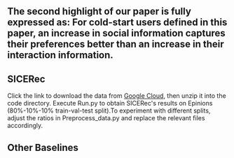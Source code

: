 ## The second highlight of our paper is fully expressed as: For cold-start users defined in this paper, an increase in social information captures their preferences better than an increase in their interaction information.
## SICERec
 Click the link to download the data from [Google Cloud](https://drive.google.com/file/d/1BLkqJZXzDc3AoHzJJ_LFqk6CCwRbIOo4/view?usp=sharing), then unzip it into the code directory. Execute Run.py to obtain SICERec's results on Epinions (80%-10%-10% train-val-test split).To experiment with different splits, adjust the ratios in Preprocess_data.py and replace the relevant files accordingly.
## Other Baselines
